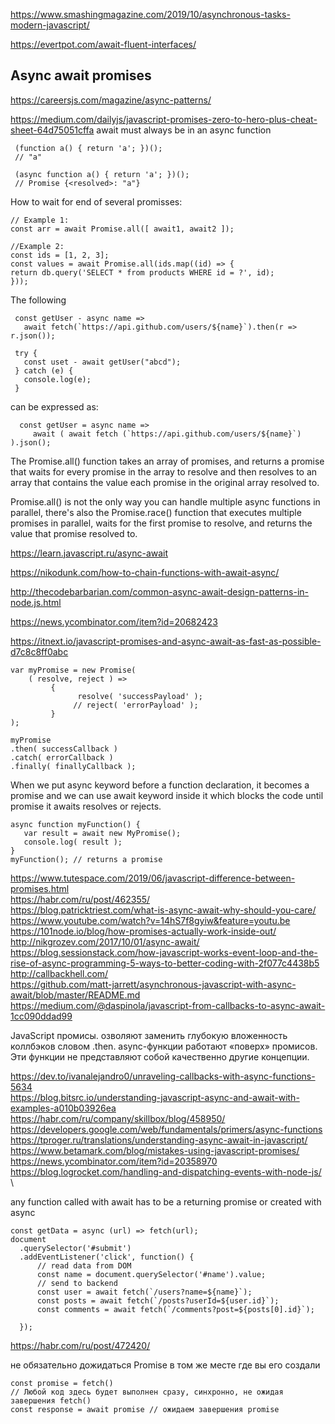 <https://www.smashingmagazine.com/2019/10/asynchronous-tasks-modern-javascript/>

<https://evertpot.com/await-fluent-interfaces/>

## Async await promises

<https://careersjs.com/magazine/async-patterns/>

<https://medium.com/dailyjs/javascript-promises-zero-to-hero-plus-cheat-sheet-64d75051cffa>
await must always be in an async function
```
 (function a() { return 'a'; })();
 // "a"

 (async function a() { return 'a'; })();
 // Promise {<resolved>: "a"}
 ```
 How to wait for end of several promisses:
 
 ```
 // Example 1:
 const arr = await Promise.all([ await1, await2 ]);
 
//Example 2:
const ids = [1, 2, 3];
const values = await Promise.all(ids.map((id) => {
return db.query('SELECT * from products WHERE id = ?', id);
}));
 ```

The following 
```
 const getUser - async name =>
   await fetch(`https://api.github.com/users/${name}`).then(r => r.json());
   
 try {
   const uset - await getUser("abcd");
 } catch (e) {
   console.log(e);
 }
```
can be expressed as:
```
  const getUser = async name =>
     await ( await fetch (`https://api.github.com/users/${name}`) ).json();
```

The Promise.all() function takes an array of promises, and returns a promise that waits for every promise in the array to resolve and then resolves to an array that contains the value each promise in the original array resolved to. 

Promise.all() is not the only way you can handle multiple async functions in parallel, there's also the Promise.race() function that executes multiple promises in parallel, waits for the first promise to resolve, and returns the value that promise resolved to.

<https://learn.javascript.ru/async-await>

<https://nikodunk.com/how-to-chain-functions-with-await-async/>

<http://thecodebarbarian.com/common-async-await-design-patterns-in-node.js.html>

<https://news.ycombinator.com/item?id=20682423>

<https://itnext.io/javascript-promises-and-async-await-as-fast-as-possible-d7c8c8ff0abc>

```
var myPromise = new Promise( 
    ( resolve, reject ) => 
         {
               resolve( 'successPayload' );
              // reject( 'errorPayload' );
         } 
);

myPromise
.then( successCallback )
.catch( errorCallback )
.finally( finallyCallback );
```

When we put async keyword before a function declaration, it becomes a promise and 
we can use await keyword inside it which blocks the code until promise it awaits resolves or rejects.
```
async function myFunction() {
   var result = await new MyPromise();
   console.log( result );
}
myFunction(); // returns a promise
```

<https://www.tutespace.com/2019/06/javascript-difference-between-promises.html> \
<https://habr.com/ru/post/462355/> \
<https://blog.patricktriest.com/what-is-async-await-why-should-you-care/> \
<https://www.youtube.com/watch?v=14hS7f8gyiw&feature=youtu.be> \
<https://101node.io/blog/how-promises-actually-work-inside-out/> \
<http://nikgrozev.com/2017/10/01/async-await/> \
<https://blog.sessionstack.com/how-javascript-works-event-loop-and-the-rise-of-async-programming-5-ways-to-better-coding-with-2f077c4438b5> \
<http://callbackhell.com/> \
<https://github.com/matt-jarrett/asynchronous-javascript-with-async-await/blob/master/README.md> \
<https://medium.com/@daspinola/javascript-from-callbacks-to-async-await-1cc090ddad99>

 JavaScript  промисы.  озволяют заменить глубокую вложенность коллбэков словом .then. 
 async-функции работают «поверх» промисов. Эти функции не представляют собой качественно другие концепции. 
  
<https://dev.to/ivanalejandro0/unraveling-callbacks-with-async-functions-5634> \
<https://blog.bitsrc.io/understanding-javascript-async-and-await-with-examples-a010b03926ea> \
<https://habr.com/ru/company/skillbox/blog/458950/>  \
<https://developers.google.com/web/fundamentals/primers/async-functions> \
<https://tproger.ru/translations/understanding-async-await-in-javascript/> \
<https://www.betamark.com/blog/mistakes-using-javascript-promises/> \
<https://news.ycombinator.com/item?id=20358970> \
<https://blog.logrocket.com/handling-and-dispatching-events-with-node-js/> \

any function called with await has to be a returning promise or created with async
```
const getData = async (url) => fetch(url);
document
  .querySelector('#submit')
  .addEventListener('click', function() { 
      // read data from DOM
      const name = document.querySelector('#name').value;
      // send to backend
      const user = await fetch(`/users?name=${name}`);
      const posts = await fetch(`/posts?userId=${user.id}`);
      const comments = await fetch(`/comments?post=${posts[0].id}`);
       
  });
```
<https://habr.com/ru/post/472420/>

не обязательно дожидаться Promise в том же месте где вы его создали
```
const promise = fetch()
// Любой код здесь будет выполнен сразу, синхронно, не ожидая завершения fetch()
const response = await promise // ожидаем завершения promise
